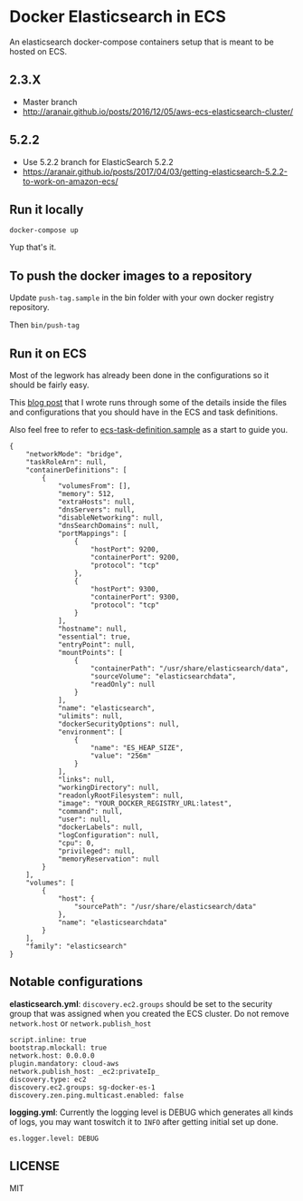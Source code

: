 # Docker Elasticsearch in ECS

An elasticsearch docker-compose containers setup that is meant to be hosted on ECS.

## 2.3.X

- Master branch
- http://aranair.github.io/posts/2016/12/05/aws-ecs-elasticsearch-cluster/

## 5.2.2

- Use 5.2.2 branch for ElasticSearch 5.2.2
- https://aranair.github.io/posts/2017/04/03/getting-elasticsearch-5.2.2-to-work-on-amazon-ecs/

## Run it locally

```
docker-compose up
```

Yup that's it.

## To push the docker images to a repository

Update `push-tag.sample` in the bin folder with your own docker registry repository.

Then `bin/push-tag`

## Run it on ECS

Most of the legwork has already been done in the configurations so it should be fairly easy.

This [blog post][blog post] that I wrote runs through some of the details inside the files and
configurations that you should have in the ECS and task definitions.

Also feel free to refer to [ecs-task-definition.sample][task definition sample] as a start to guide you.

```
{
    "networkMode": "bridge",
    "taskRoleArn": null,
    "containerDefinitions": [
        {
            "volumesFrom": [],
            "memory": 512,
            "extraHosts": null,
            "dnsServers": null,
            "disableNetworking": null,
            "dnsSearchDomains": null,
            "portMappings": [
                {
                    "hostPort": 9200,
                    "containerPort": 9200,
                    "protocol": "tcp"
                },
                {
                    "hostPort": 9300,
                    "containerPort": 9300,
                    "protocol": "tcp"
                }
            ],
            "hostname": null,
            "essential": true,
            "entryPoint": null,
            "mountPoints": [
                {
                    "containerPath": "/usr/share/elasticsearch/data",
                    "sourceVolume": "elasticsearchdata",
                    "readOnly": null
                }
            ],
            "name": "elasticsearch",
            "ulimits": null,
            "dockerSecurityOptions": null,
            "environment": [
                {
                    "name": "ES_HEAP_SIZE",
                    "value": "256m"
                }
            ],
            "links": null,
            "workingDirectory": null,
            "readonlyRootFilesystem": null,
            "image": "YOUR_DOCKER_REGISTRY_URL:latest",
            "command": null,
            "user": null,
            "dockerLabels": null,
            "logConfiguration": null,
            "cpu": 0,
            "privileged": null,
            "memoryReservation": null
        }
    ],
    "volumes": [
        {
            "host": {
                "sourcePath": "/usr/share/elasticsearch/data"
            },
            "name": "elasticsearchdata"
        }
    ],
    "family": "elasticsearch"
}
```

## Notable configurations

**elasticsearch.yml**: `discovery.ec2.groups` should be set to the security group that was assigned when you created the ECS cluster. Do not remove `network.host` or `network.publish_host`


```
script.inline: true
bootstrap.mlockall: true
network.host: 0.0.0.0
plugin.mandatory: cloud-aws
network.publish_host: _ec2:privateIp_
discovery.type: ec2
discovery.ec2.groups: sg-docker-es-1
discovery.zen.ping.multicast.enabled: false
```

**logging.yml**: Currently the logging level is DEBUG which generates all kinds of logs, you may want toswitch it to `INFO` after getting initial set up done.

```
es.logger.level: DEBUG
```

## LICENSE

MIT

[blog post]: http://aranair.github.io/posts/2016/12/05/aws-ecs-elasticsearch-cluster/
[task definition sample]: https://github.com/aranair/docker-elasticsearch-ecs/blob/master/ecs-task-definition.sample
